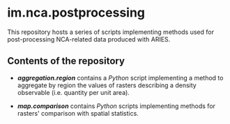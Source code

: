 # im.nca.postprocessing
This repository hosts a series of scripts implementing methods used for post-processing NCA-related data produced with ARIES.

## Contents of the repository

- ***aggregation.region*** contains a _Python_ script implementing a method to aggregate by region the values of rasters describing a density observable (i.e. quantity per unit area).

- ***map.comparison*** contains _Python_ scripts implementing methods for rasters' comparison with spatial statistics.
